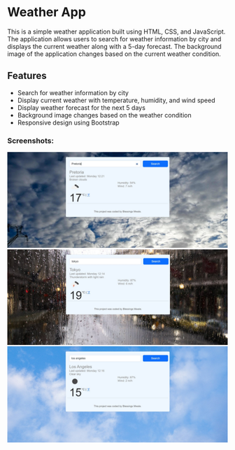 # Weather App

This is a simple weather application built using HTML, CSS, and JavaScript. The application allows users to search for weather information by city and displays the current weather along with a 5-day forecast. The background image of the application changes based on the current weather condition.

## Features

- Search for weather information by city
- Display current weather with temperature, humidity, and wind speed
- Display weather forecast for the next 5 days
- Background image changes based on the weather condition
- Responsive design using Bootstrap

### Screenshots:
![Screenshot 2](https://github.com/bley-gold/Weather-app/blob/master/Screenshot1.jpg)
![Screenshot 2](https://github.com/bley-gold/Weather-app/blob/master/Screenshot2.jpg)
![Screenshot 2](https://github.com/bley-gold/Weather-app/blob/master/Screenshot3.jpg)
